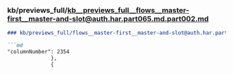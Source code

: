 ### kb/previews_full/kb__previews_full__flows__master-first__master-and-slot@auth.har.part065.md.part002.md

```md
### kb/previews_full/flows__master-first__master-and-slot@auth.har.part065.md (part 002)

```md
"columnNumber": 2354
              },
              {
              
```

```

```
